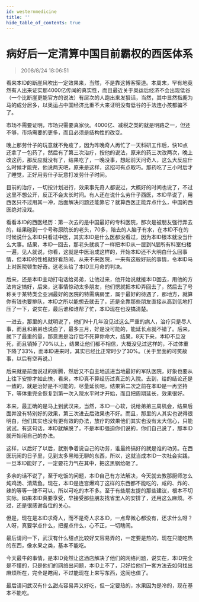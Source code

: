 ```yaml
---
id: westernmedicine
title: ''
hide_table_of_contents: true
---
```


# 病好后一定清算中国目前霸权的西医体系

> 2008/8/24 18:06:51

<div style={{color: '#000033', fontSize: '18px', fontWeight: 'bold'}}>

看来本ID的断崖风吹出一定效果来，当然，不是靠这博客渠道。本周末，罕有地竟然有人出来证实那4000亿传闻的真实性，而且最近关于奥运后经济不会出现低谷（一个比断崖更能官方的说法）有层次的人跑出来发狠话，当然，其中显然指鹿为马的成分居多，以奥运占中国经济比重不大来证明没有低谷的手法连小孩都骗不了。

市场不需要证明，市场只需要真家伙。4000亿、减税之类的就是明路之一，但还不够，市场需要的更多，而且必须是结构性的改变。

晚上那劳什子的玩意就不免疫了，因为昨晚奇人再忙了一天科研工作后，快10点还拿了一包药了，然后有了第三次治疗，按他的说法，原来的药三次改两次，晚上改这药，那反应就没有了，结果吃了，一晚没事，想起前天问奇人，这么大反应什么时候才能完，他说两天吧，原来是这样，这招可有点取巧。那药吃了三小时后才了睡觉，正好用劳什子玩意打发劳什子时间。

目前的治疗，一切按计划进行，效果事先奇人都说过，大概好的时间也说了，不过这里不想公开，反正不会太长时间。有人还在说什么劳什子西医，本ID早说了，用西医只不过用其一冲，后面解决问题还能靠它？就算西医正能弄点什么，中国的西医绝对没戏。

看看本ID的西医经历：第一次去的是中国最好的专科医院，那次是被朋友强行弄去的，结果碰到一个号称原院长的老头，70多，陪去的人脑子有水，在本ID不在的时候说什么本ID只看过中医，其实本ID是什么医都没看过，因为本ID根本就没当什么大事。结果，本ID一回去，那老头就疯了一样把本ID从一层到N层所有科室扫楼一遍，见人就说，你看，这就是中医治成这样的，开始本ID还不大明白什么回事情，但本ID的性格就好看热闹，从来不来医院，一来有这般好玩的事情，令本ID马上对医院顿生好奇。这老头给了本ID三月命的判决。

后来，还是本ID主动打电话给弟弟，让他过来，他开始说就接本ID回去，用他的方法肯定搞好，后来，这事情惊动太多朋友，他们愣就把本ID弄回去了，然后去了号称关于某特类全亚洲最好的医院的特需病房里，属于最好的待遇了，那地方，就算你有钱也要排队，本ID之所以能想去就去了，还是全靠那些朋友直接从高到低地打压了一下，说实在，最后谁和谁帮了忙，本ID现在也没搞清楚。

一进去，那里的人就明说了，他们N十几年没见过这么严重的病人，治疗只是尽人事，而且和弟弟也说白了，最多三月，好是没可能的，能延长点就不错了。后来，就下了最重的量，那意思是治疗后不死算你命大，结果，8天下来，本ID不旦没死，而且销掉了70%以上，结果让他们都不相信，大概没见过这样的，不过体重下降了33%，而本ID进来时，其实已经比正常时少了30%。（关于里面的可笑故事，以后有空再说。）

后来就是前面说过的折腾，然后又不自主地送进当地最好的军队医院，好象也要从上往下安排才如此快，看来，本ID真不算经历过真正的入院。去到，给的结论还是一致的，就是治好是不可能的，尽量延长吧，结果第二次之前在本ID是一再坚持下，等体重完全恢复到第一次入院水平时才开始，而且把周期延长，效果很好。

本来，最正确的是马上到武汉来，当然，本ID一心软，说给弟弟三周机会，结果后面并没有特别好的效果，第三次进去后效果也不好。而且，那里的人其实也说得很明白，他们其实也没有更有效的办法，放疗的效果他们其实也没有太大信心，只能试试。有这句话，本ID就解脱了，不是本ID强迫你们说的，你们自己说了，那本ID就开始用自己的办法。

这样，以后好了以后，就别争着说自己的功劳，谁最终搞好的就是谁的功劳。在西医玩闹的日子里，见到太多黑暗无聊的东西，所以，这就当成本ID一次社会实践，一旦本ID能好了，一定要花力气在其中，把这黑锅给砸了。

多余的话不说了，至于吃饭的问题，本ID自己有方法解决，今天就去教那厨师怎么炖鸡汤、清蒸鱼。现在，本ID是连宫爆鸡丁这样的东西都不能吃的，咸的、炸的、辣的等等一律不可以，所以可吃的本不多。至于有些朋友提的那些建议，根本不切实际。如果本ID真要享受，早接受那些朋友找省里人的安排了，还用这么麻烦。不过，还是很感谢各位的关心。

但是，现在是本ID求奇人，而不是奇人求本ID，一点卑微心都没有，还求什么呀？人呀，真要学点什么，把握点什么，心不正，一切瞎闹。

最后请问一下，武汉有什么甜点比较好又容易弄的，一定要是热的，现在只能吃热的东西，像水果之类，基本不能吃。

今天最牛的事情，是本ID竟然让这酒店解决了他们的网络问题，说实在，本ID完全是不懂的，只是他们的网络出问题，本ID上不了，只好给他们一套方法去如何找出麻烦所在，完全是瞎闹，不过能现在上来写东西，这闹也值了。

最后请问武汉有什么甜点容易弄又好吃，但一定要热的，水果因为是冷的，现在基本不能吃。
</div>